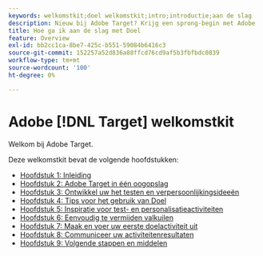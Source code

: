 ```yaml
---
keywords: welkomstkit;doel welkomstkit;intro;introductie;aan de slag
description: Nieuw bij Adobe Target? Krijg een sprong-begin met Adobe  [!DNL Target]  Welkome Kit.
title: Hoe ga ik aan de slag met Doel
feature: Overview
exl-id: bb2cc1ca-8be7-425c-b551-59084b6416c3
source-git-commit: 152257a52d836a88ffcd76cd9af5b3fbfbdc0839
workflow-type: tm+mt
source-wordcount: '100'
ht-degree: 0%

---
```


# Adobe [!DNL Target] welkomstkit

Welkom bij Adobe Target.

Deze welkomstkit bevat de volgende hoofdstukken:

* [Hoofdstuk 1: Inleiding](/help/main/c-intro/target-welcome-kit-1.md)
* [Hoofdstuk 2: Adobe Target in één oogopslag](/help/main/c-intro/target-welcome-kit-2.md)
* [Hoofdstuk 3: Ontwikkel uw het testen en verpersoonlijkingsideeën](/help/main/c-intro/target-welcome-kit-3.md)
* [Hoofdstuk 4: Tips voor het gebruik van Doel](/help/main/c-intro/target-welcome-kit-4.md)
* [Hoofdstuk 5: Inspiratie voor test- en personalisatieactiviteiten](/help/main/c-intro/target-welcome-kit-5.md)
* [Hoofdstuk 6: Eenvoudig te vermijden valkuilen](/help/main/c-intro/target-welcome-kit-6.md)
* [Hoofdstuk 7: Maak en voer uw eerste doelactiviteit uit](/help/main/c-intro/target-welcome-kit-7.md)
* [Hoofdstuk 8: Communiceer uw activiteitenresultaten](/help/main/c-intro/target-welcome-kit-8.md)
* [Hoofdstuk 9: Volgende stappen en middelen](/help/main/c-intro/target-welcome-kit-9.md)
